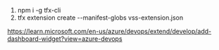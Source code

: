 1. npm i -g tfx-cli
2. tfx extension create --manifest-globs vss-extension.json

https://learn.microsoft.com/en-us/azure/devops/extend/develop/add-dashboard-widget?view=azure-devops